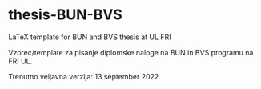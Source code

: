 # thesis-BUN-BVS
LaTeX template for BUN and BVS thesis at UL FRI

Vzorec/template za pisanje diplomske naloge na BUN in BVS programu na FRI UL.

Trenutno veljavna verzija: 13 september 2022
